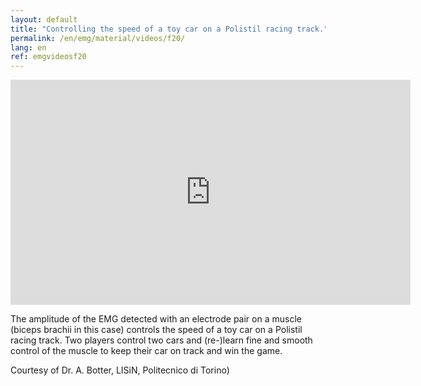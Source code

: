 ```yaml
---
layout: default
title: "Controlling the speed of a toy car on a Polistil racing track."
permalink: /en/emg/material/videos/f20/
lang: en
ref: emgvideosf20
---
```


<iframe width="640" height="360" src="https://www.youtube-nocookie.com/embed/QUGHCc7ZQl4?si=nAf9fuFog9bUrA_P&rel=0" title="YouTube video player" frameborder="0" allow="accelerometer; autoplay; clipboard-write; encrypted-media; gyroscope; picture-in-picture; web-share" allowfullscreen></iframe>

The amplitude of the EMG detected with an electrode pair on a muscle (biceps brachii in this case) controls the speed of a toy car on a Polistil racing track.  Two players control two cars and (re-)learn fine and smooth control of the muscle to keep their car on track and win the game.

Courtesy of Dr. A. Botter, LISiN, Politecnico di Torino)
